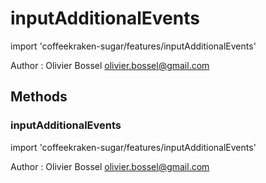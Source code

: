 # inputAdditionalEvents

import 'coffeekraken-sugar/features/inputAdditionalEvents'

Author : Olivier Bossel <olivier.bossel@gmail.com>







## Methods


### inputAdditionalEvents

import 'coffeekraken-sugar/features/inputAdditionalEvents'

Author : Olivier Bossel <olivier.bossel@gmail.com>
